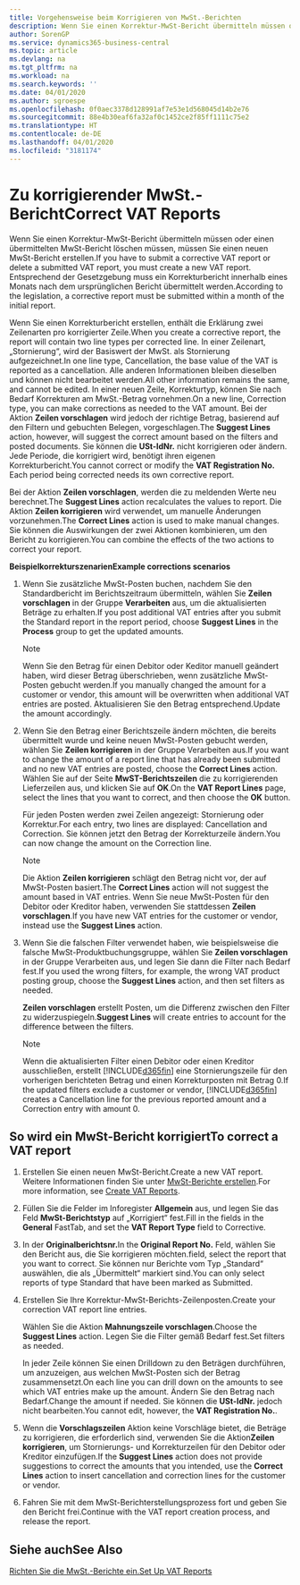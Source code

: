 ```yaml
---
title: Vorgehensweise beim Korrigieren von MwSt.-Berichten
description: Wenn Sie einen Korrektur-MwSt-Bericht übermitteln müssen oder einen übermittelten MwSt-Bericht löschen müssen, müssen Sie einen neuen MwSt-Bericht erstellen. Entsprechend der Gesetzgebung muss ein Korrekturbericht innerhalb eines Monats nach dem ursprünglichen Bericht übermittelt werden.
author: SorenGP
ms.service: dynamics365-business-central
ms.topic: article
ms.devlang: na
ms.tgt_pltfrm: na
ms.workload: na
ms.search.keywords: ''
ms.date: 04/01/2020
ms.author: sgroespe
ms.openlocfilehash: 0f0aec3378d128991af7e53e1d568045d14b2e76
ms.sourcegitcommit: 88e4b30eaf6fa32af0c1452ce2f85ff1111c75e2
ms.translationtype: HT
ms.contentlocale: de-DE
ms.lasthandoff: 04/01/2020
ms.locfileid: "3181174"
---
```

# <a name="correct-vat-reports"></a><span data-ttu-id="ce6ef-104">Zu korrigierender MwSt.-Bericht</span><span class="sxs-lookup"><span data-stu-id="ce6ef-104">Correct VAT Reports</span></span>
<span data-ttu-id="ce6ef-105">Wenn Sie einen Korrektur-MwSt-Bericht übermitteln müssen oder einen übermittelten MwSt-Bericht löschen müssen, müssen Sie einen neuen MwSt-Bericht erstellen.</span><span class="sxs-lookup"><span data-stu-id="ce6ef-105">If you have to submit a corrective VAT report or delete a submitted VAT report, you must create a new VAT report.</span></span> <span data-ttu-id="ce6ef-106">Entsprechend der Gesetzgebung muss ein Korrekturbericht innerhalb eines Monats nach dem ursprünglichen Bericht übermittelt werden.</span><span class="sxs-lookup"><span data-stu-id="ce6ef-106">According to the legislation, a corrective report must be submitted within a month of the initial report.</span></span>  

<span data-ttu-id="ce6ef-107">Wenn Sie einen Korrekturbericht erstellen, enthält die Erklärung zwei Zeilenarten pro korrigierter Zeile.</span><span class="sxs-lookup"><span data-stu-id="ce6ef-107">When you create a corrective report, the report will contain two line types per corrected line.</span></span> <span data-ttu-id="ce6ef-108">In einer Zeilenart, „Stornierung“, wird der Basiswert der MwSt. als Stornierung aufgezeichnet.</span><span class="sxs-lookup"><span data-stu-id="ce6ef-108">In one line type, Cancellation, the base value of the VAT is reported as a cancellation.</span></span> <span data-ttu-id="ce6ef-109">Alle anderen Informationen bleiben dieselben und können nicht bearbeitet werden.</span><span class="sxs-lookup"><span data-stu-id="ce6ef-109">All other information remains the same, and cannot be edited.</span></span> <span data-ttu-id="ce6ef-110">In einer neuen Zeile, Korrekturtyp, können Sie nach Bedarf Korrekturen am MwSt.-Betrag vornehmen.</span><span class="sxs-lookup"><span data-stu-id="ce6ef-110">On a new line, Correction type, you can make corrections as needed to the VAT amount.</span></span> <span data-ttu-id="ce6ef-111">Bei der Aktion **Zeilen vorschlagen** wird jedoch der richtige Betrag, basierend auf den Filtern und gebuchten Belegen, vorgeschlagen.</span><span class="sxs-lookup"><span data-stu-id="ce6ef-111">The **Suggest Lines** action, however, will suggest the correct amount based on the filters and posted documents.</span></span> <span data-ttu-id="ce6ef-112">Sie können die **USt-IdNr.** nicht korrigieren oder ändern. Jede Periode, die korrigiert wird, benötigt ihren eigenen Korrekturbericht.</span><span class="sxs-lookup"><span data-stu-id="ce6ef-112">You cannot correct or modify the **VAT Registration No.** Each period being corrected needs its own corrective report.</span></span>  

<span data-ttu-id="ce6ef-113">Bei der Aktion **Zeilen vorschlagen**, werden die zu meldenden Werte neu berechnet.</span><span class="sxs-lookup"><span data-stu-id="ce6ef-113">The **Suggest Lines** action recalculates the values to report.</span></span> <span data-ttu-id="ce6ef-114">Die Aktion **Zeilen korrigieren** wird verwendet, um manuelle Änderungen vorzunehmen.</span><span class="sxs-lookup"><span data-stu-id="ce6ef-114">The **Correct Lines** action is used to make manual changes.</span></span> <span data-ttu-id="ce6ef-115">Sie können die Auswirkungen der zwei Aktionen kombinieren, um den Bericht zu korrigieren.</span><span class="sxs-lookup"><span data-stu-id="ce6ef-115">You can combine the effects of the two actions to correct your report.</span></span>  

<span data-ttu-id="ce6ef-116">**Beispielkorrekturszenarien**</span><span class="sxs-lookup"><span data-stu-id="ce6ef-116">**Example corrections scenarios**</span></span>  

1.  <span data-ttu-id="ce6ef-117">Wenn Sie zusätzliche MwSt-Posten buchen, nachdem Sie den Standardbericht im Berichtszeitraum übermitteln, wählen Sie **Zeilen vorschlagen** in der Gruppe **Verarbeiten** aus, um die aktualisierten Beträge zu erhalten.</span><span class="sxs-lookup"><span data-stu-id="ce6ef-117">If you post additional VAT entries after you submit the Standard report in the report period, choose **Suggest Lines** in the **Process** group to get the updated amounts.</span></span>  

    > [!NOTE]  
    >  <span data-ttu-id="ce6ef-118">Wenn Sie den Betrag für einen Debitor oder Keditor manuell geändert haben, wird dieser Betrag überschrieben, wenn zusätzliche MwSt-Posten gebucht werden.</span><span class="sxs-lookup"><span data-stu-id="ce6ef-118">If you manually changed the amount for a customer or vendor, this amount will be overwritten when additional VAT entries are posted.</span></span> <span data-ttu-id="ce6ef-119">Aktualisieren Sie den Betrag entsprechend.</span><span class="sxs-lookup"><span data-stu-id="ce6ef-119">Update the amount accordingly.</span></span>  

2.  <span data-ttu-id="ce6ef-120">Wenn Sie den Betrag einer Berichtszeile ändern möchten, die bereits übermittelt wurde und keine neuen MwSt-Posten gebucht werden, wählen Sie **Zeilen korrigieren** in der Gruppe Verarbeiten aus.</span><span class="sxs-lookup"><span data-stu-id="ce6ef-120">If you want to change the amount of a report line that has already been submitted and no new VAT entries are posted, choose the  **Correct Lines** action.</span></span> <span data-ttu-id="ce6ef-121">Wählen Sie auf der Seite **MwST-Berichtszeilen** die zu korrigierenden Lieferzeilen aus, und klicken Sie auf **OK**.</span><span class="sxs-lookup"><span data-stu-id="ce6ef-121">On the **VAT Report Lines** page, select the lines that you want to correct, and then choose the **OK** button.</span></span>  

    <span data-ttu-id="ce6ef-122">Für jeden Posten werden zwei Zeilen angezeigt: Stornierung oder Korrektur.</span><span class="sxs-lookup"><span data-stu-id="ce6ef-122">For each entry, two lines are displayed: Cancellation and Correction.</span></span> <span data-ttu-id="ce6ef-123">Sie können jetzt den Betrag der Korrekturzeile ändern.</span><span class="sxs-lookup"><span data-stu-id="ce6ef-123">You can now change the amount on the Correction line.</span></span>  

    > [!NOTE]  
    >  <span data-ttu-id="ce6ef-124">Die Aktion **Zeilen korrigieren** schlägt den Betrag nicht vor, der auf MwSt-Posten basiert.</span><span class="sxs-lookup"><span data-stu-id="ce6ef-124">The **Correct Lines** action will not suggest the amount based in VAT entries.</span></span> <span data-ttu-id="ce6ef-125">Wenn Sie neue MwSt-Posten für den Debitor oder Kreditor haben, verwenden Sie stattdessen **Zeilen vorschlagen**.</span><span class="sxs-lookup"><span data-stu-id="ce6ef-125">If you have new VAT entries for the customer or vendor, instead use the **Suggest Lines** action.</span></span>  

3.  <span data-ttu-id="ce6ef-126">Wenn Sie die falschen Filter verwendet haben, wie beispielsweise die falsche MwSt-Produktbuchungsgruppe, wählen Sie **Zeilen vorschlagen** in der Gruppe Verarbeiten aus, und legen Sie dann die Filter nach Bedarf fest.</span><span class="sxs-lookup"><span data-stu-id="ce6ef-126">If you used the wrong filters, for example, the wrong VAT product posting group, choose the **Suggest Lines** action, and then set filters as needed.</span></span>  

    <span data-ttu-id="ce6ef-127">**Zeilen vorschlagen** erstellt Posten, um die Differenz zwischen den Filter zu widerzuspiegeln.</span><span class="sxs-lookup"><span data-stu-id="ce6ef-127">**Suggest Lines** will create entries to account for the difference between the filters.</span></span>  

    > [!NOTE]  
    >  <span data-ttu-id="ce6ef-128">Wenn die aktualisierten Filter einen Debitor oder einen Kreditor ausschließen, erstellt [!INCLUDE[d365fin](../../includes/d365fin_md.md)] eine Stornierungszeile für den vorherigen berichteten Betrag und einen Korrekturposten mit Betrag 0.</span><span class="sxs-lookup"><span data-stu-id="ce6ef-128">If the updated filters exclude a customer or vendor, [!INCLUDE[d365fin](../../includes/d365fin_md.md)] creates a Cancellation line for the previous reported amount and a Correction entry with amount 0.</span></span>

## <a name="to-correct-a-vat-report"></a><span data-ttu-id="ce6ef-129">So wird ein MwSt-Bericht korrigiert</span><span class="sxs-lookup"><span data-stu-id="ce6ef-129">To correct a VAT report</span></span>  

1.  <span data-ttu-id="ce6ef-130">Erstellen Sie einen neuen MwSt-Bericht.</span><span class="sxs-lookup"><span data-stu-id="ce6ef-130">Create a new VAT report.</span></span> <span data-ttu-id="ce6ef-131">Weitere Informationen finden Sie unter [MwSt-Berichte erstellen](how-to-create-vat-reports.md).</span><span class="sxs-lookup"><span data-stu-id="ce6ef-131">For more information, see [Create VAT Reports](how-to-create-vat-reports.md).</span></span>  
2.  <span data-ttu-id="ce6ef-132">Füllen Sie die Felder im Inforegister **Allgemein** aus, und legen Sie das Feld **MwSt-Berichtstyp** auf „Korrigiert“ fest.</span><span class="sxs-lookup"><span data-stu-id="ce6ef-132">Fill in the fields in the **General** FastTab, and set the **VAT Report Type** field to Corrective.</span></span>  
3.  <span data-ttu-id="ce6ef-133">In der **Originalberichtsnr.**</span><span class="sxs-lookup"><span data-stu-id="ce6ef-133">In the **Original Report No.**</span></span> <span data-ttu-id="ce6ef-134">Feld, wählen Sie den Bericht aus, die Sie korrigieren möchten.</span><span class="sxs-lookup"><span data-stu-id="ce6ef-134">field, select the report that you want to correct.</span></span> <span data-ttu-id="ce6ef-135">Sie können nur Berichte vom Typ „Standard“ auswählen, die als „Übermittelt“ markiert sind.</span><span class="sxs-lookup"><span data-stu-id="ce6ef-135">You can only select reports of type Standard that have been marked as Submitted.</span></span>  
4.  <span data-ttu-id="ce6ef-136">Erstellen Sie Ihre Korrektur-MwSt-Berichts-Zeilenposten.</span><span class="sxs-lookup"><span data-stu-id="ce6ef-136">Create your correction VAT report line entries.</span></span>  

    <span data-ttu-id="ce6ef-137">Wählen Sie die Aktion **Mahnungszeile vorschlagen**.</span><span class="sxs-lookup"><span data-stu-id="ce6ef-137">Choose the **Suggest Lines** action.</span></span> <span data-ttu-id="ce6ef-138">Legen Sie die Filter gemäß Bedarf fest.</span><span class="sxs-lookup"><span data-stu-id="ce6ef-138">Set filters as needed.</span></span>  

    <span data-ttu-id="ce6ef-139">In jeder Zeile können Sie einen Drilldown zu den Beträgen durchführen, um anzuzeigen, aus welchen MwSt-Posten sich der Betrag zusammensetzt.</span><span class="sxs-lookup"><span data-stu-id="ce6ef-139">On each line you can drill down on the amounts to see which VAT entries make up the amount.</span></span> <span data-ttu-id="ce6ef-140">Ändern Sie den Betrag nach Bedarf.</span><span class="sxs-lookup"><span data-stu-id="ce6ef-140">Change the amount if needed.</span></span> <span data-ttu-id="ce6ef-141">Sie können die **USt-IdNr.** jedoch nicht bearbeiten.</span><span class="sxs-lookup"><span data-stu-id="ce6ef-141">You cannot edit, however, the **VAT Registration No.**.</span></span>  

5.  <span data-ttu-id="ce6ef-142">Wenn die **Vorschlagszeilen** Aktion keine Vorschläge bietet, die Beträge zu korrigieren, die erforderlich sind, verwenden Sie die Aktion**Zeilen korrigieren**, um Stornierungs- und Korrekturzeilen für den Debitor oder Kreditor einzufügen.</span><span class="sxs-lookup"><span data-stu-id="ce6ef-142">If the **Suggest Lines** action does not provide suggestions to correct the amounts that you intended, use the **Correct Lines** action to insert cancellation and correction lines for the customer or vendor.</span></span>  
6.  <span data-ttu-id="ce6ef-143">Fahren Sie mit dem MwSt-Berichterstellungsprozess fort und geben Sie den Bericht frei.</span><span class="sxs-lookup"><span data-stu-id="ce6ef-143">Continue with the VAT report creation process, and release the report.</span></span>  

## <a name="see-also"></a><span data-ttu-id="ce6ef-144">Siehe auch</span><span class="sxs-lookup"><span data-stu-id="ce6ef-144">See Also</span></span>  
 [<span data-ttu-id="ce6ef-145">Richten Sie die MwSt.-Berichte ein.</span><span class="sxs-lookup"><span data-stu-id="ce6ef-145">Set Up VAT Reports</span></span>](how-to-set-up-vat-reports.md)
